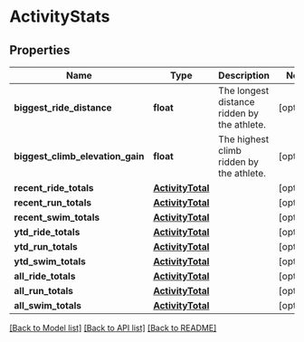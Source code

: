 # ActivityStats

## Properties
Name | Type | Description | Notes
------------ | ------------- | ------------- | -------------
**biggest_ride_distance** | **float** | The longest distance ridden by the athlete. | [optional] 
**biggest_climb_elevation_gain** | **float** | The highest climb ridden by the athlete. | [optional] 
**recent_ride_totals** | [**ActivityTotal**](ActivityTotal.md) |  | [optional] 
**recent_run_totals** | [**ActivityTotal**](ActivityTotal.md) |  | [optional] 
**recent_swim_totals** | [**ActivityTotal**](ActivityTotal.md) |  | [optional] 
**ytd_ride_totals** | [**ActivityTotal**](ActivityTotal.md) |  | [optional] 
**ytd_run_totals** | [**ActivityTotal**](ActivityTotal.md) |  | [optional] 
**ytd_swim_totals** | [**ActivityTotal**](ActivityTotal.md) |  | [optional] 
**all_ride_totals** | [**ActivityTotal**](ActivityTotal.md) |  | [optional] 
**all_run_totals** | [**ActivityTotal**](ActivityTotal.md) |  | [optional] 
**all_swim_totals** | [**ActivityTotal**](ActivityTotal.md) |  | [optional] 

[[Back to Model list]](../README.md#documentation-for-models) [[Back to API list]](../README.md#documentation-for-api-endpoints) [[Back to README]](../README.md)

